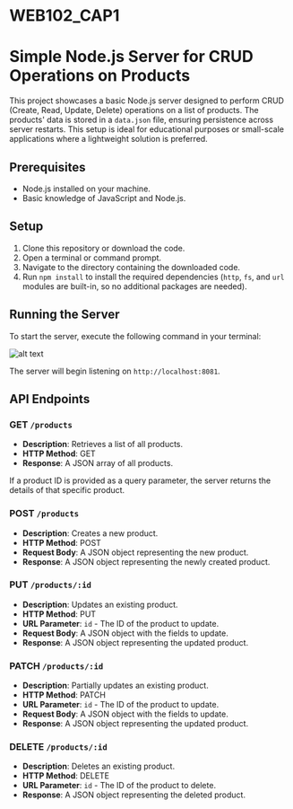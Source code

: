 # WEB102_CAP1
# Simple Node.js Server for CRUD Operations on Products

This project showcases a basic Node.js server designed to perform CRUD (Create, Read, Update, Delete) operations on a list of products. The products' data is stored in a `data.json` file, ensuring persistence across server restarts. This setup is ideal for educational purposes or small-scale applications where a lightweight solution is preferred.

## Prerequisites

- Node.js installed on your machine.
- Basic knowledge of JavaScript and Node.js.

## Setup

1. Clone this repository or download the code.
2. Open a terminal or command prompt.
3. Navigate to the directory containing the downloaded code.
4. Run `npm install` to install the required dependencies (`http`, `fs`, and `url` modules are built-in, so no additional packages are needed).

## Running the Server

To start the server, execute the following command in your terminal:

![alt text](../assets/1.png)

The server will begin listening on `http://localhost:8081`.

## API Endpoints

### GET `/products`

- **Description**: Retrieves a list of all products.
- **HTTP Method**: GET
- **Response**: A JSON array of all products.

If a product ID is provided as a query parameter, the server returns the details of that specific product.

### POST `/products`

- **Description**: Creates a new product.
- **HTTP Method**: POST
- **Request Body**: A JSON object representing the new product.
- **Response**: A JSON object representing the newly created product.

### PUT `/products/:id`

- **Description**: Updates an existing product.
- **HTTP Method**: PUT
- **URL Parameter**: `id` - The ID of the product to update.
- **Request Body**: A JSON object with the fields to update.
- **Response**: A JSON object representing the updated product.

### PATCH `/products/:id`

- **Description**: Partially updates an existing product.
- **HTTP Method**: PATCH
- **URL Parameter**: `id` - The ID of the product to update.
- **Request Body**: A JSON object with the fields to update.
- **Response**: A JSON object representing the updated product.

### DELETE `/products/:id`

- **Description**: Deletes an existing product.
- **HTTP Method**: DELETE
- **URL Parameter**: `id` - The ID of the product to delete.
- **Response**: A JSON object representing the deleted product.
